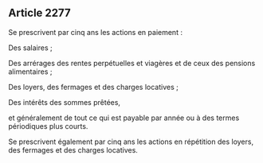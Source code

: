 Article 2277
----
Se prescrivent par cinq ans les actions en paiement :

Des salaires ;

Des arrérages des rentes perpétuelles et viagères et de ceux des pensions
alimentaires ;

Des loyers, des fermages et des charges locatives ;

Des intérêts des sommes prêtées,

et généralement de tout ce qui est payable par année ou à des termes périodiques
plus courts.

Se prescrivent également par cinq ans les actions en répétition des loyers, des
fermages et des charges locatives.

